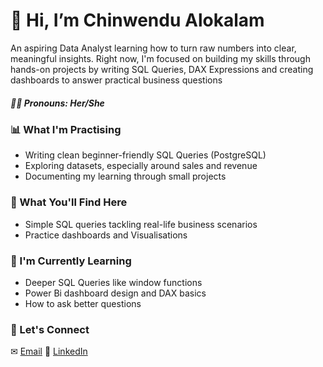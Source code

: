 
# 👋 Hi, I’m Chinwendu Alokalam
An aspiring Data Analyst learning how to turn raw numbers into clear, meaningful insights.
Right now, I'm focused on building my skills through hands-on projects by writing SQL Queries, DAX Expressions and creating dashboards to answer practical business questions

##### 👩🏾 Pronouns: Her/She

### 📊 What I'm Practising
- Writing clean beginner-friendly SQL Queries (PostgreSQL)
- Exploring datasets, especially around sales and revenue
- Documenting my learning through small projects

### 📕 What You'll Find Here
- Simple SQL queries tackling real-life business scenarios
- Practice dashboards and Visualisations

### 🌱 I'm Currently Learning 
- Deeper SQL Queries like window functions
- Power Bi dashboard design and DAX basics
- How to ask better questions

### 📮 Let's Connect
✉ [Email](chinwendualokalam@gmail.com)
💼 [LinkedIn](www.linkedin.com/in/chinwendu-alokalam-11a3aa348)
